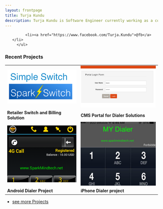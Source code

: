 ```yaml
---
layout: frontpage
title: Turja Kundu
description: Turja Kundu is Software Engineer currently working as a contract based Developer with Sparkmind Technologies.He received a B.Sc in Computer Science and Engineering in 2012,from BUET.  
---
```



<div class="navbar">
  <div class="navbar-inner">
      <ul class="nav">
 
          <li><a href="https://www.facebook.com/Turja.Kundu">@fb</a></li>
      </ul>
  </div>
</div>

### Recent Projects
<table class="wide">


<tr>
  <td class="left">
    <a href="http://164.132.43.53:8081/dashboard/">
        <img src="assets/publpics/samplemixups_fig7.png" alt="Spark Switch" title="Spark Switch"/>
    </a>
  </td>
  <td class="right">
    <a href="http://webapp-blackdialer.rhcloud.com">
        <img src="assets/publpics/isletc6_fig4.png" alt="CMS Portal" title="CMS Portal"/>
    </a>
  </td>
</tr>
<tr>
<td class="left">
<b>Retailer Switch and Billing Solution</b>
</td>
<td class="right">
<b> CMS Portal for Dialer Solutions            </b>
</td>
</tr>


<tr>
  <td class="left">
    <a href="https://play.google.com/store/apps/details?id=com.sparkDialer">
        <img src="assets/publpics/iplotCorr.png" alt="Android black Dialer" title="Android black Dialer"/>
    </a>
  </td>
  <td class="right">
    <a href="https://itunes.apple.com/us/app/blackdialer/id1081215460?ls=1&mt=8">
        <img src="assets/publpics/iphone.jpg" alt="iPhone Black Dialer" title="iPhone Black Dialer"/>
    </a>
  </td>
</tr>
<tr>
<td class="left">
<b>Android Dialer Project</b>
</td>
<td class="right">
<b> iPhone Dialer project                      </b>
</td>
</tr>
</table>

<div class="navbar">
  <div class="navbar-inner">
      <ul class="nav">
          <li><a href="">see more Projects</a></li>
      </ul>
  </div>
</div>
